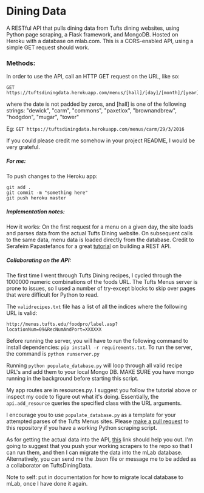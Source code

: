 # Dining Data
A RESTful API that pulls dining data from Tufts dining websites, using Python page scraping, a Flask framework, and MongoDB. Hosted on Heroku with a database on mlab.com. This is a CORS-enabled API, using a simple GET request should work.

### Methods:
In order to use the API, call an HTTP GET request on the URL, like so:
```
GET https://tuftsdiningdata.herokuapp.com/menus/[hall]/[day]/[month]/[year]
```
where the date is not padded by zeros, and [hall] is one of the following strings: "dewick", "carm", "commons", "paxetlox", "brownandbrew", "hodgdon", "mugar", "tower"

Eg: `GET https://tuftsdiningdata.herokuapp.com/menus/carm/29/3/2016`

If you could please credit me somehow in your project README, I would be very grateful.

##### For me:
To push changes to the Heroku app:
```
git add .
git commit -m "something here"
git push heroku master
```

##### Implementation notes:
How it works: On the first request for a menu on a given day, the site loads and parses data from the actual Tufts Dining website. On subsequent calls to the same data, menu data is loaded directly from the database.
Credit to Serafeim Papastefanos for a great [tutorial](http://spapas.github.io/2014/06/30/rest-flask-mongodb-heroku/) on building a REST API.

##### Collaborating on the API:
The first time I went through Tufts Dining recipes, I cycled through the 1000000 numeric combinations of the foods URL. The Tufts Menus server is prone to issues, so I used a number of try-except blocks to skip over pages that were difficult for Python to read.

The `validrecipes.txt` file has a list of all the indices where the following URL is valid:

`http://menus.tufts.edu/foodpro/label.asp?locationNum=09&RecNumAndPort=XXXXXX`

Before running the server, you will have to run the following command to install dependencies: `pip install -r requirements.txt`. To run the server, the command is `python runserver.py`

Running `python populate_database.py` will loop through all valid recipe URL's and add them to your local Mongo DB. MAKE SURE you have mongo running in the background before starting this script.

My app routes are in resources.py. I suggest you follow the tutorial above or inspect my code to figure out what it's doing. Essentially, the `api.add_resource` queries the specified class with the URL arguments.

I encourage you to use `populate_database.py` as a template for your attempted parses of the Tufts Menus sites. Please [make a pull request](https://github.com/dyang108/diningdata/compare) to this repository if you have a *working* Python scraping script.

As for getting the actual data into the API, [this](http://docs.mlab.com/migrating/) link should help you out. I'm going to suggest that you push your working scrapers to the repo so that I can run them, and then I can migrate the data into the mLab database. Alternatively, you can send me the .bson file or message me to be added as a collaborator on TuftsDiningData.

Note to self: put in documentation for how to migrate local database to mLab, once I have done it again.